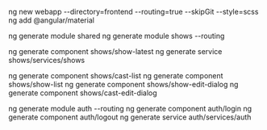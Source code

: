 

ng new webapp --directory=frontend --routing=true --skipGit --style=scss
ng add @angular/material

ng generate module shared
ng generate module shows --routing

ng generate component shows/show-latest
ng generate service shows/services/shows

ng generate component shows/cast-list
ng generate component shows/show-list
ng generate component shows/show-edit-dialog
ng generate component shows/cast-edit-dialog

ng generate module auth --routing
ng generate component auth/login
ng generate component auth/logout
ng generate service auth/services/auth